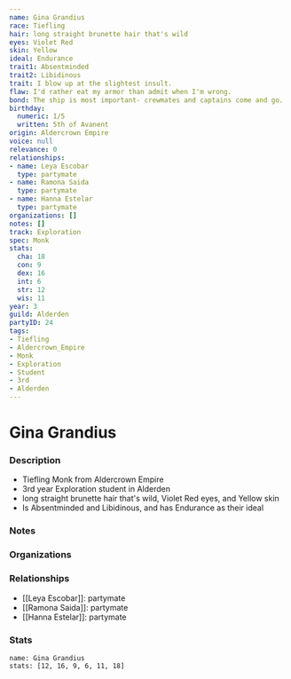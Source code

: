 ```yaml
---
name: Gina Grandius
race: Tiefling
hair: long straight brunette hair that's wild
eyes: Violet Red
skin: Yellow
ideal: Endurance
trait1: Absentminded
trait2: Libidinous
trait: I blow up at the slightest insult.
flaw: I'd rather eat my armor than admit when I'm wrong.
bond: The ship is most important- crewmates and captains come and go.
birthday:
  numeric: 1/5
  written: 5th of Avanent
origin: Aldercrown Empire
voice: null
relevance: 0
relationships:
- name: Leya Escobar
  type: partymate
- name: Ramona Saida
  type: partymate
- name: Hanna Estelar
  type: partymate
organizations: []
notes: []
track: Exploration
spec: Monk
stats:
  cha: 18
  con: 9
  dex: 16
  int: 6
  str: 12
  wis: 11
year: 3
guild: Alderden
partyID: 24
tags:
- Tiefling
- Aldercrown_Empire
- Monk
- Exploration
- Student
- 3rd
- Alderden
---
```

# Gina Grandius
### Description
- Tiefling Monk from Aldercrown Empire
- 3rd year Exploration student in Alderden
- long straight brunette hair that's wild, Violet Red eyes, and Yellow skin
- Is Absentminded and Libidinous, and has Endurance as their ideal

### Notes

### Organizations

### Relationships
- [[Leya Escobar]]: partymate
- [[Ramona Saida]]: partymate
- [[Hanna Estelar]]: partymate

### Stats
```statblock
name: Gina Grandius
stats: [12, 16, 9, 6, 11, 18]
```